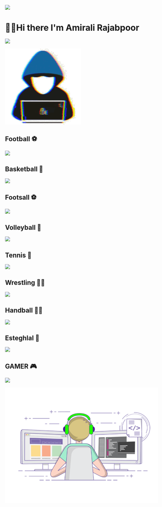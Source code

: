 
<img
src="https://raw.githubusercontent.com/iampavangandhi/iampavangandhi/master/gifs/hello.gif"> 

# 👋🏻Hi there I'm Amirali Rajabpoor

<img
src="https://camo.githubusercontent.com/b89e0cfe3f5aae3808922f9f65599d9c4ac9c537b538c5611bd5c92c7bf23717/68747470733a2f2f6d656469612e67697068792e636f6d2f6d656469612f624151483757584b717449427250733773522f67697068792e676966"> 

<img
src="https://raw.githubusercontent.com/0xAbdulKhalid/0xAbdulKhalid/main/assets/mdImages/about_me.gif">

## Football ⚽

<img src = "https://cdn.britannica.com/51/190751-050-147B93F7/soccer-ball-goal.jpg"> 

## Basketball 🏀

<img src = "https://static01.nyt.com/images/2022/09/02/sports/02nba-lebron-1/merlin_203874528_da0d084d-e216-41b4-b8e5-d1f681a8f2e2-mobileMasterAt3x.jpg?quality=75&auto=webp&disable=upscale&width=1200">

## Footsall ⚽

<img src="https://jamejamonline.ir/Media/Image/1395/04/26/636042793586991440.jpg"> 

## Volleyball 🏐

<img src=
"https://static.promediateknologi.id/crop/0x0:0x0/750x500/webp/photo/2022/12/16/763187469.jpg"> 

## Tennis 🥎

<img src=
"https://cdn.britannica.com/57/183257-050-0BA11B4B/Roger-Federer-2012.jpg"> 

## Wrestling 🤼‍♂️

<img src="https://media.tehrantimes.com/d/t/2021/10/04/4/3911659.jpg"> 

## Handball 🤾‍♂️

<img src="https://images.sportsbrief.com/images/720/aaf1d2d1c308c7c3.webp?v=1"> 

## Esteghlal 🦁

<img
src="https://media.githubusercontent.com/avatars/32527276?orig=1&token=BCEU2BNQTTVS7CF6PERVHILE5SP3I"> 

## GAMER 🎮

<img
src="https://media.githubusercontent.com/avatars/32548073?orig=1&token=BCEU2BIOKV7EX4ML4OZZYI3E5XQSU"> 

<img
src="https://raw.githubusercontent.com/devSouvik/devSouvik/master/gif3.gif"> 


